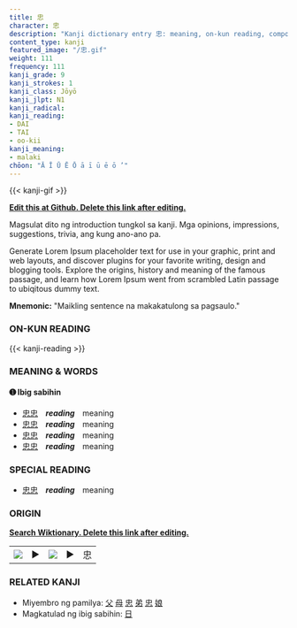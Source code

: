 ```yaml
---
title: 忠
character: 忠
description: "Kanji dictionary entry 忠: meaning, on-kun reading, compounds, origin, related kanji"
content_type: kanji
featured_image: "/忠.gif"
weight: 111
frequency: 111
kanji_grade: 9
kanji_strokes: 1
kanji_class: Jōyō
kanji_jlpt: N1
kanji_radical: 
kanji_reading: 
- DAI
- TAI
- oo-kii
kanji_meaning:
- malaki
chōon: "Ā Ī Ū Ē Ō ā ī ū ē ō ’"
---
```

[//]: # (Don't edit the line below. Kanji animated GIF code is automatically generated.)
{{< kanji-gif >}}

[//]: # (Edit below this line.)

**[Edit this at Github. Delete this link after editing.](https://github.com/tim0g/tim/tree/main/content/kanji/忠/index.md)**

Magsulat dito ng introduction tungkol sa kanji. Mga opinions, impressions, suggestions, trivia, ang kung ano-ano pa.

Generate Lorem Ipsum placeholder text for use in your graphic, print and web layouts, and discover plugins for your favorite writing, design and blogging tools. Explore the origins, history and meaning of the famous passage, and learn how Lorem Ipsum went from scrambled Latin passage to ubiqitous dummy text.
 
**Mnemonic:** "Maikling sentence na makakatulong sa pagsaulo."

### ON-KUN READING

[//]: # (Don't edit the line below. ON-KUN READING code is automatically generated.)
{{< kanji-reading >}}

### MEANING & WORDS

#### ➊ **Ibig sabihin**
  - [忠](../忠)[忠](../忠)　***reading***　meaning
  - [忠](../忠)[忠](../忠)　***reading***　meaning
  - [忠](../忠)[忠](../忠)　***reading***　meaning
  - [忠](../忠)[忠](../忠)　***reading***　meaning

### SPECIAL READING
  - [忠](../忠)[忠](../忠)　***reading***　meaning

### ORIGIN

**[Search Wiktionary. Delete this link after editing.](https://wiktionary.org/wiki/忠)**
<table class="kanji-table"><tr><td>
<img src="60px-忠-bronze.svg.png">
</td><td>▶</td><td>
<img src="60px-忠-oracle.svg.png">
</td><td>▶</td>
<td class="kanji-origin">忠</td>
</tr></table>

### RELATED KANJI
- Miyembro ng pamilya: [父](../父) [母](../母) [忠](../忠) [弟](../弟) [忠](../忠) [娘](../娘)
- Magkatulad ng ibig sabihin: [日](../日)

